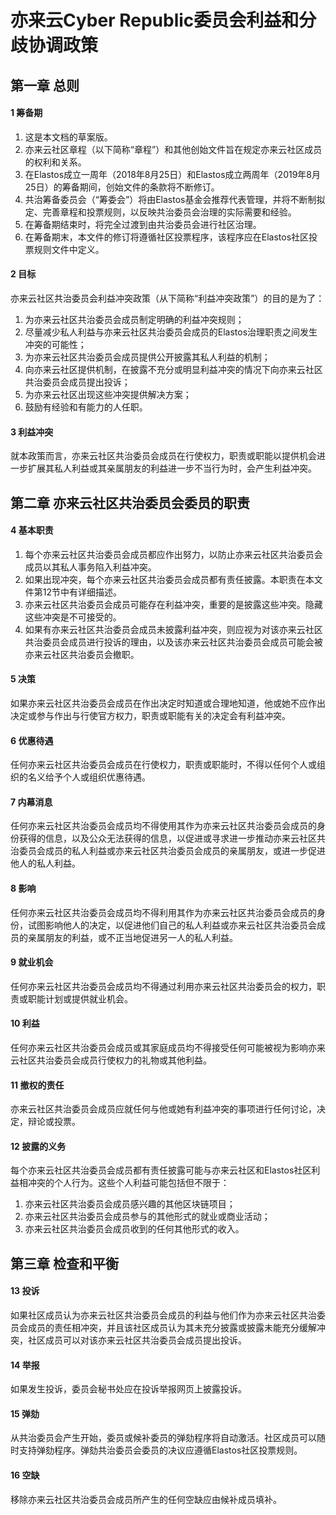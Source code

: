 
# 亦来云Cyber Republic委员会利益和分歧协调政策

## 第一章 总则

#### 1 筹备期

1. 这是本文档的草案版。
2. 亦来云社区章程（以下简称“章程”）和其他创始文件旨在规定亦来云社区成员的权利和关系。
3. 在Elastos成立一周年（2018年8月25日）和Elastos成立两周年（2019年8月25日）的筹备期间，创始文件的条款将不断修订。
4. 共治筹备委员会（“筹委会”）将由Elastos基金会推荐代表管理，并将不断制拟定、完善章程和投票规则，以反映共治委员会治理的实际需要和经验。
5. 在筹备期结束时，将完全过渡到由共治委员会进行社区治理。
6. 在筹备期末，本文件的修订将遵循社区投票程序，该程序应在Elastos社区投票规则文件中定义。

#### 2 目标

亦来云社区共治委员会利益冲突政策（从下简称“利益冲突政策”）的目的是为了：

1. 为亦来云社区共治委员会成员制定明确的利益冲突规则；
2. 尽量减少私人利益与亦来云社区共治委员会成员的Elastos治理职责之间发生冲突的可能性；
3. 为亦来云社区共治委员会成员提供公开披露其私人利益的机制；
4. 向亦来云社区提供机制，在披露不充分或明显利益冲突的情况下向亦来云社区共治委员会成员提出投诉；
5. 为亦来云社区出现这些冲突提供解决方案；
6. 鼓励有经验和有能力的人任职。

#### 3 利益冲突

就本政策而言，亦来云社区共治委员会成员在行使权力，职责或职能以提供机会进一步扩展其私人利益或其亲属朋友的利益进一步不当行为时，会产生利益冲突。

## 第二章 亦来云社区共治委员会委员的职责

#### 4 基本职责

1. 每个亦来云社区共治委员会成员都应作出努力，以防止亦来云社区共治委员会成员以其私人事务陷入利益冲突。
2. 如果出现冲突，每个亦来云社区共治委员会成员都有责任披露。本职责在本文件第12节中有详细描述。
3. 亦来云社区共治委员会成员可能存在利益冲突，重要的是披露这些冲突。隐藏这些冲突是不可接受的。
4. 如果有亦来云社区共治委员会成员未披露利益冲突，则应视为对该亦来云社区共治委员会成员进行投诉的理由，以及该亦来云社区共治委员会成员可能会被亦来云社区共治委员会撤职。

#### 5 决策

如果亦来云社区共治委员会成员在作出决定时知道或合理地知道，他或她不应作出决定或参与作出与行使官方权力，职责或职能有关的决定会有利益冲突。

#### 6 优惠待遇

任何亦来云社区共治委员会成员在行使权力，职责或职能时，不得以任何个人或组织的名义给予个人或组织优惠待遇。

#### 7 内幕消息

任何亦来云社区共治委员会成员均不得使用其作为亦来云社区共治委员会成员的身份获得的信息，以及公众无法获得的信息，以促进或寻求进一步推动亦来云社区共治委员会成员的私人利益或亦来云社区共治委员会成员的亲属朋友，或进一步促进他人的私人利益。

#### 8 影响

任何亦来云社区共治委员会成员均不得利用其作为亦来云社区共治委员会成员的身份，试图影响他人的决定，以促进他们自己的私人利益或亦来云社区共治委员会成员的亲属朋友的利益，或不正当地促进另一人的私人利益。

#### 9 就业机会

任何亦来云社区共治委员会成员均不得通过利用亦来云社区共治委员会的权力，职责或职能计划或提供就业机会。

#### 10 利益

任何亦来云社区共治委员会成员或其家庭成员均不得接受任何可能被视为影响亦来云社区共治委员会成员行使权力的礼物或其他利益。

#### 11 撤权的责任

亦来云社区共治委员会成员应就任何与他或她有利益冲突的事项进行任何讨论，决定，辩论或投票。

#### 12 披露的义务

每个亦来云社区共治委员会成员都有责任披露可能与亦来云社区和Elastos社区利益相冲突的个人行为。这些个人利益可能包括但不限于：

1. 亦来云社区共治委员会成员感兴趣的其他区块链项目；
2. 亦来云社区共治委员会成员参与的其他形式的就业或商业活动；
3. 亦来云社区共治委员会成员收到的任何其他形式的收入。

## 第三章 检查和平衡

#### 13 投诉

如果社区成员认为亦来云社区共治委员会成员的利益与他们作为亦来云社区共治委员会成员的责任相冲突，并且该社区成员认为其未充分披露或披露未能充分缓解冲突，社区成员可以对该亦来云社区共治委员会成员提出投诉。

#### 14 举报

如果发生投诉，委员会秘书处应在投诉举报网页上披露投诉。

#### 15 弹劾

从共治委员会产生开始，委员或候补委员的弹劾程序将自动激活。社区成员可以随时支持弹劾程序。弹劾共治委员会委员的决议应遵循Elastos社区投票规则。

#### 16 空缺

移除亦来云社区共治委员会成员所产生的任何空缺应由候补成员填补。
